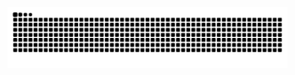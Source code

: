 ![Snake animation](https://github.com/jakubm3/jakubm3/blob/output/github-contribution-grid-snake.svg)
